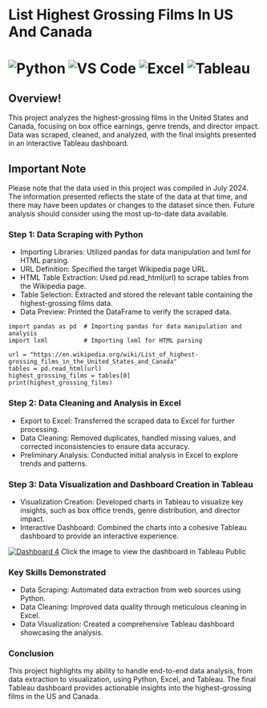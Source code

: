 # List Highest Grossing Films In US And Canada
# ![Python](https://img.shields.io/badge/python-blue?logo=python&logoColor=white) ![VS Code](https://img.shields.io/badge/VS%20Code-blue?logo=visual-studio-code&logoColor=white) ![Excel](https://img.shields.io/badge/Excel-217346?logo=Microsoft%20Excel&logoColor=white) ![Tableau](https://img.shields.io/badge/Tableau-005F99?logo=Tableau&logoColor=white)

## Overview!
This project analyzes the highest-grossing films in the United States and Canada, focusing on box office earnings, genre trends, and director impact. Data was scraped, cleaned, and analyzed, with the final insights presented in an interactive Tableau dashboard.

## Important Note
Please note that the data used in this project was compiled in July 2024. The information presented reflects the state of the data at that time, and there may have been updates or changes to the dataset since then. Future analysis should consider using the most up-to-date data available.

### Step 1: Data Scraping with Python
* Importing Libraries: Utilized pandas for data manipulation and lxml for HTML parsing.
* URL Definition: Specified the target Wikipedia page URL.
* HTML Table Extraction: Used pd.read_html(url) to scrape tables from the Wikipedia page.
* Table Selection: Extracted and stored the relevant table containing the highest-grossing films data.
* Data Preview: Printed the DataFrame to verify the scraped data.
```
import pandas as pd  # Importing pandas for data manipulation and analysis
import lxml          # Importing lxml for HTML parsing

url = "https://en.wikipedia.org/wiki/List_of_highest-grossing_films_in_the_United_States_and_Canada"
tables = pd.read_html(url)
highest_grossing_films = tables[0]
print(highest_grossing_films)
```

### Step 2: Data Cleaning and Analysis in Excel
* Export to Excel: Transferred the scraped data to Excel for further processing.
* Data Cleaning: Removed duplicates, handled missing values, and corrected inconsistencies to ensure data accuracy.
* Preliminary Analysis: Conducted initial analysis in Excel to explore trends and patterns.

### Step 3: Data Visualization and Dashboard Creation in Tableau
* Visualization Creation: Developed charts in Tableau to visualize key insights, such as box office trends, genre distribution, and director impact.
* Interactive Dashboard: Combined the charts into a cohesive Tableau dashboard to provide an interactive experience.

[![Dashboard 4](https://github.com/user-attachments/assets/b861aa7a-13c1-4319-8e4a-fd4fec759c43)](https://public.tableau.com/views/Listofhighest-grossingfilmsintheUnitedStatesandCanadacomplete/Dashboard4?:language=en-US&publish=yes&:sid=&:redirect=auth&:display_count=n&:origin=viz_share_link)
Click the image to view the dashboard in Tableau Public

### Key Skills Demonstrated
* Data Scraping: Automated data extraction from web sources using Python.
* Data Cleaning: Improved data quality through meticulous cleaning in Excel.
* Data Visualization: Created a comprehensive Tableau dashboard showcasing the analysis.

### Conclusion
This project highlights my ability to handle end-to-end data analysis, from data extraction to visualization, using Python, Excel, and Tableau. The final Tableau dashboard provides actionable insights into the highest-grossing films in the US and Canada.
